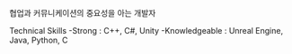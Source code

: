 협업과 커뮤니케이션의 중요성을 아는 개발자

Technical Skills
-Strong : C++, C#, Unity
-Knowledgeable : Unreal Engine, Java, Python, C

<!---
wonisbest/wonisbest is a ✨ special ✨ repository because its `README.md` (this file) appears on your GitHub profile.
You can click the Preview link to take a look at your changes.
--->
